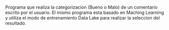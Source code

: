 Programa que realiza la categorizacion (Bueno o Malo) de un comentario escrito por el usuario. El mismo programa esta basado en Maching Learning y utiliza el modo de entrenamiento Data Lake para realizar la seleccion del resultado.
